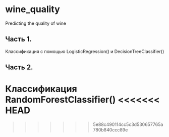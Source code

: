 # wine_quality
Predicting the quality of wine
## Часть 1.  
Классификация с помощью LogisticRegression() и DecisionTreeClassifier()  
## Часть 2.  
Классификация RandomForestClassifier()
<<<<<<< HEAD
=======

>>>>>>> 5e88c490114cc5c3d530657765a780b840ccc89e
